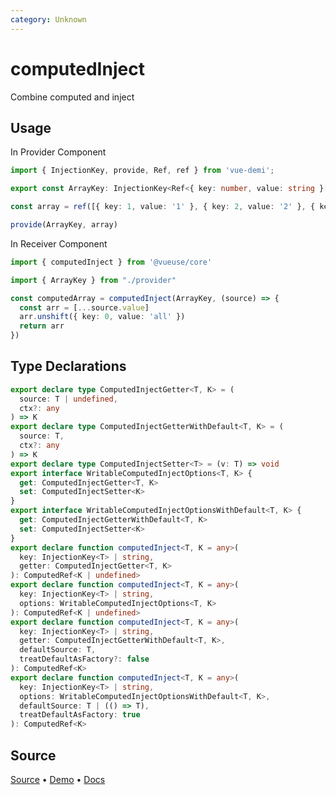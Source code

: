 ```yaml
---
category: Unknown
---
```


# computedInject

Combine computed and inject

## Usage

In Provider Component
```ts
import { InjectionKey, provide, Ref, ref } from 'vue-demi';

export const ArrayKey: InjectionKey<Ref<{ key: number, value: string }[]>> = Symbol()

const array = ref([{ key: 1, value: '1' }, { key: 2, value: '2' }, { key: 3, value: '3' }])

provide(ArrayKey, array)
```

In Receiver Component
```ts
import { computedInject } from '@vueuse/core'

import { ArrayKey } from "./provider"

const computedArray = computedInject(ArrayKey, (source) => {
  const arr = [...source.value]
  arr.unshift({ key: 0, value: 'all' })
  return arr
})
```


<!--FOOTER_STARTS-->
## Type Declarations

```typescript
export declare type ComputedInjectGetter<T, K> = (
  source: T | undefined,
  ctx?: any
) => K
export declare type ComputedInjectGetterWithDefault<T, K> = (
  source: T,
  ctx?: any
) => K
export declare type ComputedInjectSetter<T> = (v: T) => void
export interface WritableComputedInjectOptions<T, K> {
  get: ComputedInjectGetter<T, K>
  set: ComputedInjectSetter<K>
}
export interface WritableComputedInjectOptionsWithDefault<T, K> {
  get: ComputedInjectGetterWithDefault<T, K>
  set: ComputedInjectSetter<K>
}
export declare function computedInject<T, K = any>(
  key: InjectionKey<T> | string,
  getter: ComputedInjectGetter<T, K>
): ComputedRef<K | undefined>
export declare function computedInject<T, K = any>(
  key: InjectionKey<T> | string,
  options: WritableComputedInjectOptions<T, K>
): ComputedRef<K | undefined>
export declare function computedInject<T, K = any>(
  key: InjectionKey<T> | string,
  getter: ComputedInjectGetterWithDefault<T, K>,
  defaultSource: T,
  treatDefaultAsFactory?: false
): ComputedRef<K>
export declare function computedInject<T, K = any>(
  key: InjectionKey<T> | string,
  options: WritableComputedInjectOptionsWithDefault<T, K>,
  defaultSource: T | (() => T),
  treatDefaultAsFactory: true
): ComputedRef<K>
```

## Source

[Source](https://github.com/vueuse/vueuse/blob/main/packages/core/computedInject/index.ts) • [Demo](https://github.com/vueuse/vueuse/blob/main/packages/core/computedInject/demo.vue) • [Docs](https://github.com/vueuse/vueuse/blob/main/packages/core/computedInject/index.md)


<!--FOOTER_ENDS-->
